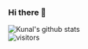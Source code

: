 ### Hi there 👋

<!--
**Mrunal-G/Mrunal-G** is a ✨ _special_ ✨ repository because its `README.md` (this file) appears on your GitHub profile.

Here are some ideas to get you started:

- 🔭 I’m currently working on ...
- 🌱 I’m currently learning ...
- 👯 I’m looking to collaborate on ...
- 🤔 I’m looking for help with ...
- 💬 Ask me about ...
- 📫 How to reach me: ...
- 😄 Pronouns: ...
- ⚡ Fun fact: ...

github-readme-stats-tau-dusky.vercel.app

-->

![Kunal's github stats](https://github-readme-stats-tau-dusky.vercel.app/api?username=Mrunal-G&show_icons=true&hide_border=true)
<br />
![visitors](https://visitor-badge.laobi.icu/badge?page_id=Mrunal-G.Mrunal-G)
